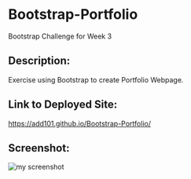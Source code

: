 # Bootstrap-Portfolio 
Bootstrap Challenge for Week 3

## Description:

Exercise using Bootstrap to create Portfolio Webpage.

## Link to Deployed Site:

https://add101.github.io/Bootstrap-Portfolio/

## Screenshot:

![my screenshot](assets/CodeQuiz-Screenshot.jpg)

